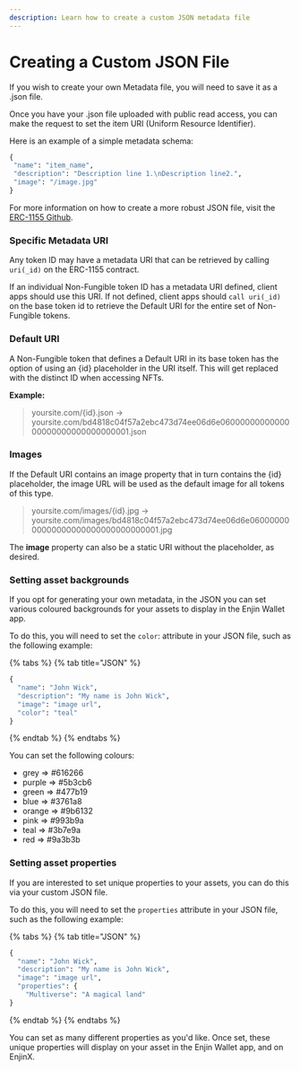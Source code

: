```yaml
---
description: Learn how to create a custom JSON metadata file
---
```


# Creating a Custom JSON File

If you wish to create your own Metadata file, you will need to save it as a .json file.

Once you have your .json file uploaded with public read access, you can make the request to set the item URI \(Uniform Resource Identifier\).

 Here is an example of a simple metadata schema:

```graphql
{ 
 "name": "item_name",
 "description": "Description line 1.\nDescription line2.",
 "image": "/image.jpg"
}
```

For more information on how to create a more robust JSON file, visit the [ERC-1155 Github](https://github.com/ethereum/EIPs/blob/master/EIPS/eip-1155.md#erc-1155-metadata-uri-json-schema).

### Specific Metadata URI

Any token ID may have a metadata URI that can be retrieved by calling `uri(_id)` on the ERC-1155 contract.

If an individual Non-Fungible token ID has a metadata URI defined, client apps should use this URI. If not defined, client apps should `call uri(_id)` on the base token id to retrieve the Default URI for the entire set of Non-Fungible tokens.

### Default URI

A Non-Fungible token that defines a Default URI in its base token has the option of using an {id} placeholder in the URI itself. This will get replaced with the distinct ID when accessing NFTs.

**Example:**

> yoursite.com/{id}.json -&gt; yoursite.com/bd4818c04f57a2ebc473d74ee06d6e0600000000000000000000000000000001.json

### **Images**

If the Default URI contains an image property that in turn contains the {id} placeholder, the image URL will be used as the default image for all tokens of this type.

> yoursite.com/images/{id}.jpg -&gt; yoursite.com/images/bd4818c04f57a2ebc473d74ee06d6e0600000000000000000000000000000001.jpg

The **image** property can also be a static URI without the placeholder, as desired.

### Setting asset backgrounds

If you opt for generating your own metadata, in the JSON you can set various coloured backgrounds for your assets to display in the Enjin Wallet app. 

To do this, you will need to set the `color`: attribute in your JSON file, such as the following example:

{% tabs %}
{% tab title="JSON" %}
```graphql
{
  "name": "John Wick",
  "description": "My name is John Wick",
  "image": "image url",
  "color": "teal"
}
```
{% endtab %}
{% endtabs %}

You can set the following colours:

* grey =&gt; \#616266 
* purple =&gt; \#5b3cb6 
* green =&gt; \#477b19 
* blue =&gt; \#3761a8 
* orange =&gt; \#9b6132 
* pink =&gt; \#993b9a 
* teal =&gt; \#3b7e9a 
* red =&gt; \#9a3b3b

### Setting asset properties

If you are interested to set unique properties to your assets, you can do this via your custom JSON file. 

To do this, you will need to set the `properties` attribute in your JSON file, such as the following example:

{% tabs %}
{% tab title="JSON" %}
```graphql
{
  "name": "John Wick",
  "description": "My name is John Wick",
  "image": "image url",
  "properties": {
    "Multiverse": "A magical land"
}
```
{% endtab %}
{% endtabs %}

You can set as many different properties as you'd like. Once set, these unique properties will display on your asset in the Enjin Wallet app, and on EnjinX.

